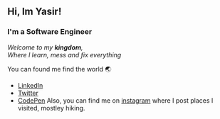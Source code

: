
 ## Hi, Im Yasir! <br />
 ### I'm a Software Engineer

  *Welcome to my **kingdom**, <br />
  Where I learn, mess and fix everything*
</header>


You can found me find the world :earth_asia:
- <a href="https://www.linkedin.com/in/yasirhasn9/">LinkedIn</a>
- <a href="https://twitter.com/HammYasir">Twitter</a>
- <a href="https://codepen.io/yasirhasn9">CodePen</a>
Also, you can find me on <a href="https://www.instagram.com/_yasirh/">instagram</a> where I post places I visited, mostley hiking.

